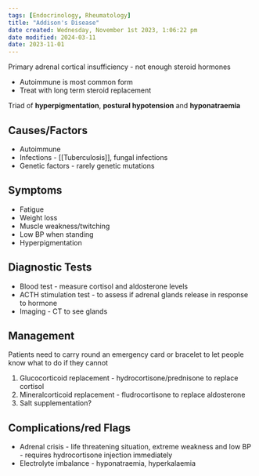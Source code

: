 ```yaml
---
tags: [Endocrinology, Rheumatology]
title: "Addison's Disease"
date created: Wednesday, November 1st 2023, 1:06:22 pm
date modified: 2024-03-11
date: 2023-11-01
---
```


Primary adrenal cortical insufficiency - not enough steroid hormones

- Autoimmune is most common form
- Treat with long term steroid replacement

Triad of **hyperpigmentation**, **postural hypotension** and **hyponatraemia**


## Causes/Factors

- Autoimmune 
- Infections - [[Tuberculosis]], fungal infections
- Genetic factors - rarely genetic mutations

## Symptoms

- Fatigue
- Weight loss
- Muscle weakness/twitching
- Low BP when standing
- Hyperpigmentation

## Diagnostic Tests

- Blood test - measure cortisol and aldosterone levels
- ACTH stimulation test - to assess if adrenal glands release in response to hormone 
- Imaging - CT to see glands

## Management

Patients need to carry round an emergency card or bracelet to let people know what to do if they cannot 
1. Glucocorticoid replacement - hydrocortisone/prednisone to replace cortisol
2. Mineralcorticoid replacement - fludrocortisone to replace aldosterone 
3. Salt supplementation? 


## Complications/red Flags

- Adrenal crisis - life threatening situation, extreme weakness and low BP - requires hydrocortisone injection immediately 
- Electrolyte imbalance - hyponatraemia, hyperkalaemia 